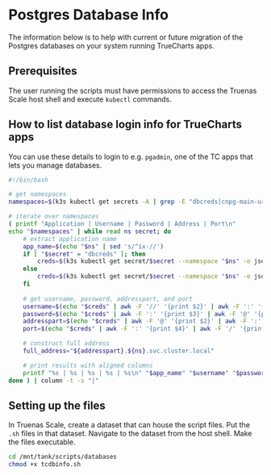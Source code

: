 # Postgres Database Info

The information below is to help with current or future migration of the Postgres databases on your system running TrueCharts apps.

## Prerequisites

The user running the scripts must have permissions to access the Truenas Scale host shell and execute `kubectl` commands.

## How to list database login info for TrueCharts apps

You can use these details to login to e.g. `pgadmin`, one of the TC apps that lets you manage databases.

```bash title="tcdbinfo.sh"
#!/bin/bash

# get namespaces
namespaces=$(k3s kubectl get secrets -A | grep -E "dbcreds|cnpg-main-urls" | awk '{print $1, $2}')

# iterate over namespaces
( printf "Application | Username | Password | Address | Port\n"
echo "$namespaces" | while read ns secret; do
    # extract application name
    app_name=$(echo "$ns" | sed 's/^ix-//')
    if [ "$secret" = "dbcreds" ]; then
        creds=$(k3s kubectl get secret/$secret --namespace "$ns" -o jsonpath='{.data.url}' | base64 -d)
    else
        creds=$(k3s kubectl get secret/$secret --namespace "$ns" -o jsonpath='{.data.std}' | base64 -d)
    fi
    
    # get username, password, addresspart, and port
    username=$(echo "$creds" | awk -F '//' '{print $2}' | awk -F ':' '{print $1}')
    password=$(echo "$creds" | awk -F ':' '{print $3}' | awk -F '@' '{print $1}')
    addresspart=$(echo "$creds" | awk -F '@' '{print $2}' | awk -F ':' '{print $1}')
    port=$(echo "$creds" | awk -F ':' '{print $4}' | awk -F '/' '{print $1}')

    # construct full address
    full_address="${addresspart}.${ns}.svc.cluster.local"

    # print results with aligned columns
    printf "%s | %s | %s | %s | %s\n" "$app_name" "$username" "$password" "$full_address" "$port"
done ) | column -t -s "|"
```

## Setting up the files

In Truenas Scale, create a dataset that can house the script files. Put the `.sh` files in that dataset. Navigate to the dataset from the host shell. Make the files executable.

```bash
cd /mnt/tank/scripts/databases
chmod +x tcdbinfo.sh
```

